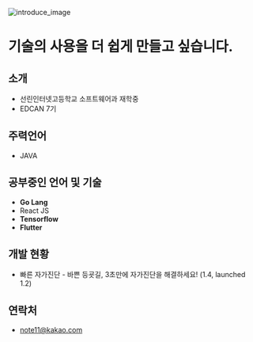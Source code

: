 ![introduce_image](https://lh3.googleusercontent.com/f4SM_4ZSWIvPqEejfhUXojv9Sr6-V5yK1dMEJhl9TcGG6KdMHBsE48xMZzQawTKyZdTegptaL7SZ2h-Qc82PaECHBtCFBYle4dLXEvxdgdIaMhKSIHuqKsc7qgE95vTBEDGfJ_yCGSXE5_ulzwdHnQg9Sn626gA3-o8pLLmyMVKJQJPu_kl3qO2zhtRIEYRODgTN0a2yjHMEa2GNbLCaLpsfeSdATQbQO8HR0Ys94TSIhxlKX9yBjGenjswUMguWAmBrBCX9ZJbXHdMMibIGvOkROOF8smNTVHHa-rAZstxQJwvYQrRzGacQonZ6LRtmsSmqgUFz-SIPvm2YwXg3sOMz7g9spQ2B3329bBP7fYYwAyhYPhANL7QhqZGHNC4KDI9f0UanyI7I4LOjvI-0A7xB_M0pYj0vILstTq1Nnd8fuv-yuEeG2pm3qi8AvS0pKNnWbPiVyod6xUAuYH_qQIl3hp_QkqdHVP5HEZCNSl5OYM4Bxfw8O3AV6FDOrnomWsdUUooFUmNa86PTKcwXM8mF90hzZJqNoC3wWNDUX_JiY7e8eA0MSOoQMFam_RuQ2uPpPLmhs4AwgOI3-oAOtxpblJptThu9oT7g7mBv_2Q3rOQQfhRl_o2UmEaTtmsVYTyKO1ltS0NQJzWDR9twCmKxM0ek-4fW3asGvfPYhol3WGj89wJn6Kvp3zNi=w958-h539-no?authuser=0)

# 기술의 사용을 더 쉽게 만들고 싶습니다.

## 소개
- 선린인터넷고등학교 소프트웨어과 재학중
- EDCAN 7기

## 주력언어
 - JAVA

## 공부중인 언어 및 기술
- **Go Lang**
- React JS
- **Tensorflow**
- **Flutter**

## 개발 현황
- 빠른 자가진단 - 바쁜 등굣길, 3초만에 자가진단을 해결하세요! (1.4, launched 1.2)

## 연락처
- note11@kakao.com
